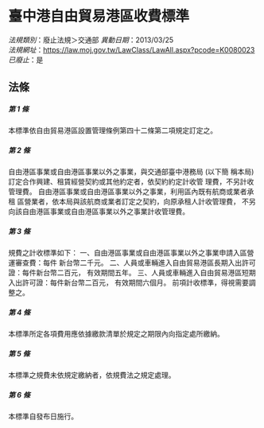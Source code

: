 # 臺中港自由貿易港區收費標準

*法規類別*：廢止法規＞交通部
*異動日期*：2013/03/25  
*法規網址*：https://law.moj.gov.tw/LawClass/LawAll.aspx?pcode=K0080023
*已廢止*：是


## 法條
##### 第 1 條
本標準依自由貿易港區設置管理條例第四十二條第二項規定訂定之。

##### 第 2 條
自由港區事業或自由港區事業以外之事業，與交通部臺中港務局 (以下簡
稱本局) 訂定合作興建、租賃經營契約或其他約定者，依契約約定計收管
理費，不另計收管理費。
自由港區事業或自由港區事業以外之事業，利用區內既有航商或業者承租
區營業者，依本局與該航商或業者訂定之契約，向原承租人計收管理費，
不另向該自由港區事業或自由港區事業以外之事業計收管理費。

##### 第 3 條
規費之計收標準如下：
一、自由港區事業或自由港區事業以外之事業申請入區營運審查費：每件
    新台幣二千元。
二、人員或車輛進入自由貿易港區長期入出許可證：每件新台幣二百元，
    有效期間五年。
三、人員或車輛進入自由貿易港區短期入出許可證：每件新台幣二百元，
    有效期間六個月。
前項計收標準，得視需要調整之。

##### 第 4 條
本標準所定各項費用應依據繳款清單於規定之期限內向指定處所繳納。

##### 第 5 條
本標準之規費未依規定繳納者，依規費法之規定處理。

##### 第 6 條
本標準自發布日施行。


